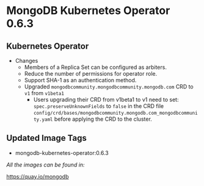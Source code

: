 # MongoDB Kubernetes Operator 0.6.3

## Kubernetes Operator

- Changes
  - Members of a Replica Set can be configured as arbiters.
  - Reduce the number of permissions for operator role.
  - Support SHA-1 as an authentication method.
  - Upgraded `mongodbcommunity.mongodbcommunity.mongodb.com` CRD to `v1` from `v1beta1`
    *  Users upgrading their CRD from v1beta1 to v1 need to set: `spec.preserveUnknownFields` to `false` in the CRD file `config/crd/bases/mongodbcommunity.mongodb.com_mongodbcommunity.yaml` before applying the CRD to the cluster.

## Updated Image Tags

- mongodb-kubernetes-operator:0.6.3

_All the images can be found in:_

https://quay.io/mongodb
